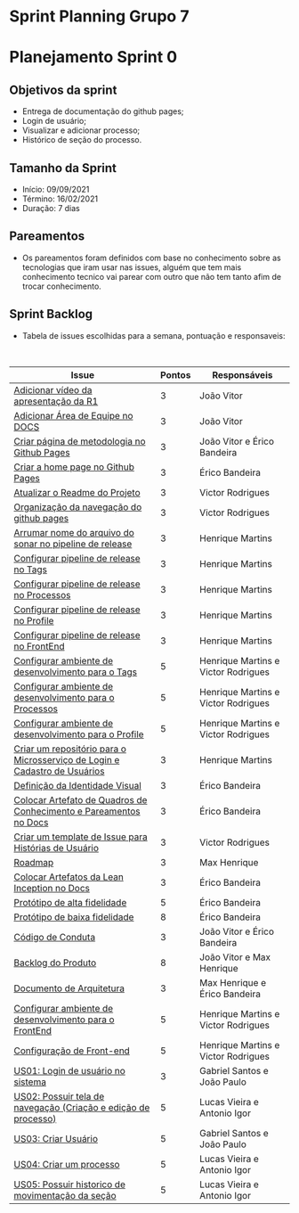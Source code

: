 # Sprint Planning Grupo 7

# Planejamento Sprint 0

## Objetivos da sprint

- Entrega de documentação do github pages;
- Login de usuário;
- Visualizar e adicionar processo;
- Histórico de seção do processo.

## Tamanho da Sprint

- Início: 09/09/2021
- Término: 16/02/2021
- Duração: 7 dias

## Pareamentos

- Os pareamentos foram definidos com base no conhecimento sobre as tecnologias que iram usar nas issues, alguém que tem mais conhecimento tecnico vai parear com outro que não tem tanto afim de trocar conhecimento.

## Sprint Backlog

- Tabela de issues escolhidas para a semana, pontuação e responsaveis:

<br>

| Issue                                                                                                                                | Pontos | Responsáveis                        |
| ------------------------------------------------------------------------------------------------------------------------------------ | ------ | ----------------------------------- |
| [Adicionar vídeo da apresentação da R1](https://github.com/fga-eps-mds/2021.1-Oraculo/issues/32)                                     | 3      | João Vitor                          |
| [Adicionar Área de Equipe no DOCS](https://github.com/fga-eps-mds/2021.1-Oraculo/issues/29)                                          | 3      | João Vitor                          |
| [Criar página de metodologia no Github Pages](https://github.com/fga-eps-mds/2021.1-Oraculo/issues/28)                               | 3      | João Vitor e Érico Bandeira         |
| [Criar a home page no Github Pages](https://github.com/fga-eps-mds/2021.1-Oraculo/issues/27)                                         | 3      | Érico Bandeira                      |
| [Atualizar o Readme do Projeto](https://github.com/fga-eps-mds/2021.1-Oraculo/issues/26)                                             | 3      | Victor Rodrigues                    |
| [Organização da navegação do github pages](https://github.com/fga-eps-mds/2021.1-Oraculo/issues/25)                                  | 3      | Victor Rodrigues                    |
| [Arrumar nome do arquivo do sonar no pipeline de release](https://github.com/fga-eps-mds/2021.1-Oraculo/issues/24)                   | 3      | Henrique Martins                    |
| [Configurar pipeline de release no Tags](https://github.com/fga-eps-mds/2021.1-Oraculo/issues/23)                                    | 3      | Henrique Martins                    |
| [Configurar pipeline de release no Processos](https://github.com/fga-eps-mds/2021.1-Oraculo/issues/22)                               | 3      | Henrique Martins                    |
| [Configurar pipeline de release no Profile](https://github.com/fga-eps-mds/2021.1-Oraculo/issues/21)                                 | 3      | Henrique Martins                    |
| [Configurar pipeline de release no FrontEnd ](https://github.com/fga-eps-mds/2021.1-Oraculo/issues/20)                               | 3      | Henrique Martins                    |
| [Configurar ambiente de desenvolvimento para o Tags](https://github.com/fga-eps-mds/2021.1-Oraculo/issues/19)                        | 5      | Henrique Martins e Victor Rodrigues |
| [Configurar ambiente de desenvolvimento para o Processos](https://github.com/fga-eps-mds/2021.1-Oraculo/issues/18)                   | 5      | Henrique Martins e Victor Rodrigues |
| [Configurar ambiente de desenvolvimento para o Profile](https://github.com/fga-eps-mds/2021.1-Oraculo/issues/17)                     | 5      | Henrique Martins e Victor Rodrigues |
| [Criar um repositório para o Microsserviço de Login e Cadastro de Usuários](https://github.com/fga-eps-mds/2021.1-Oraculo/issues/16) | 3      | Henrique Martins                    |
| [Definição da Identidade Visual](https://github.com/fga-eps-mds/2021.1-Oraculo/issues/15)                                            | 3      | Érico Bandeira                      |
| [Colocar Artefato de Quadros de Conhecimento e Pareamentos no Docs](https://github.com/fga-eps-mds/2021.1-Oraculo/issues/14)         | 3      | Érico Bandeira                      |
| [Criar um template de Issue para Histórias de Usuário ](https://github.com/fga-eps-mds/2021.1-Oraculo/issues/13)                     | 3      | Victor Rodrigues                    |
| [Roadmap](https://github.com/fga-eps-mds/2021.1-Oraculo/issues/12)                                                                   | 3      | Max Henrique                        |
| [Colocar Artefatos da Lean Inception no Docs](https://github.com/fga-eps-mds/2021.1-Oraculo/issues/11)                               | 3      | Érico Bandeira                      |
| [Protótipo de alta fidelidade](https://github.com/fga-eps-mds/2021.1-Oraculo/issues/10)                                              | 5      | Érico Bandeira                      |
| [Protótipo de baixa fidelidade](https://github.com/fga-eps-mds/2021.1-Oraculo/issues/9)                                              | 8      | Érico Bandeira                      |
| [Código de Conduta](https://github.com/fga-eps-mds/2021.1-Oraculo/issues/8)                                                          | 3      | João Vitor e Érico Bandeira         |
| [Backlog do Produto](https://github.com/fga-eps-mds/2021.1-Oraculo/issues/7)                                                         | 8      | João Vitor e Max Henrique           |
| [Documento de Arquitetura](https://github.com/fga-eps-mds/2021.1-Oraculo/issues/6)                                                   | 3      | Max Henrique e Érico Bandeira       |
| [Configurar ambiente de desenvolvimento para o FrontEnd](https://github.com/fga-eps-mds/2021.1-Oraculo/issues/5)                     | 5      | Henrique Martins e Victor Rodrigues |
| [Configuração de Front-end](https://github.com/fga-eps-mds/2021.1-Oraculo/issues/4)                                                  | 5      | Henrique Martins e Victor Rodrigues |
| [US01: Login de usuário no sistema](https://github.com/fga-eps-mds/2021.1-Oraculo/issues/30)                                         | 3      | Gabriel Santos e João Paulo         |
| [US02: Possuir tela de navegação (Criação e edição de processo)](https://github.com/fga-eps-mds/2021.1-Oraculo/issues/31)            | 5      | Lucas Vieira e Antonio Igor         |
| [US03: Criar Usuário](https://github.com/fga-eps-mds/2021.1-Oraculo/issues/33)                                                       | 5      | Gabriel Santos e João Paulo         |
| [US04: Criar um processo](https://github.com/fga-eps-mds/2021.1-Oraculo/issues/34)                                                   | 5      | Lucas Vieira e Antonio Igor         |
| [US05: Possuir historico de movimentação da seção](https://github.com/fga-eps-mds/2021.1-Oraculo/issues/35)                          | 5      | Lucas Vieira e Antonio Igor         |
